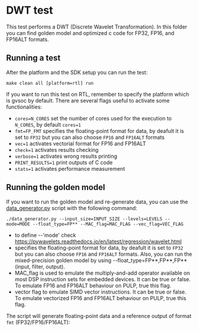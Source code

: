 # DWT test
This test performs a DWT (Discrete Wavelet Transformation).
In this folder you can find golden model and optimized c code for FP32, FP16, and FP16ALT formats.

## Running a test
After the platform and the SDK setup you can run the test:

~~~~~shell
make clean all [platform=rtl] run
~~~~~

If you want to run this test on RTL, remember to specify the platform which is gvsoc by default.
There are several flags useful to activate some functionalities:

- `cores=N_CORES` set the number of cores used for the execution to `N_CORES`, by default `cores=1`
- `fmt=FP_FMT` specifies the floating-point format for data, by deafult it is set to `FP32` but you can also choose `FP16` and `FP16ALT` formats
- `vec=1` activates vectorial format  for FP16 and FP16ALT
- `check=1` activates results checking
- `verbose=1` activates wrong results printing
- `PRINT_RESULTS=1` print outputs of C code
- `stats=1` activates performance measurement


## Running the golden model
If you want to run the golden model and re-generate data, you can use the [data_generator.py](./data_generator.py) script with the following command:

~~~~~shell
./data_generator.py --input_size=INPUT_SIZE --levels=LEVELS --mode=MODE --float_type=FP** --MAC_flag=MAC_FLAG --vec_flag=VEC_FLAG
~~~~~
- to define  --'mode' check https://pywavelets.readthedocs.io/en/latest/regression/wavelet.html 
- specifies the floating-point format for data, by deafult it is set to `FP32` but you can also choose `FP16` and `FP16ALT` formats. Also, you can run the mixed-precision golden model by using --float_type=FP**,FP**,FP** (input, filter, output).
- MAC_flag is used to emulate the multiply-and-add operator available on most DSP instruction sets for embedded devices. It can be true or false. To emulate FP16 and FP16ALT behaviour on PULP, true this flag.
- vector flag to emulate SIMD vector instructions. It can be true or false. To emulate vectorized FP16 and FP16ALT behaviour on PULP, true this flag.

The script will generate floating-point data and a reference output of format `fmt` (FP32/FP16/FP16ALT):
